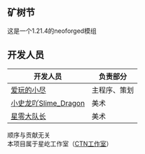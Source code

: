 <h2>矿树节</h2>
这是一个1.21.4的neoforged模组

<h2>开发人员</h2>

| 开发人员                                                     | 负责部分   |
|----------------------------------------------------------|--------|
| [爱玩的小尽](https://space.bilibili.com/1082533225)           | 主程序、策划 |
| [小史龙吖Slime_Dragon](https://space.bilibili.com/569400746) | 美术     |
| [星零大队长](https://space.bilibili.com/489185984)            | 美术     |

顺序与贡献无关<br/>
本项目属于星屹工作室（<a href="https://www.ctnstudios.top">CTN工作室</a>）
